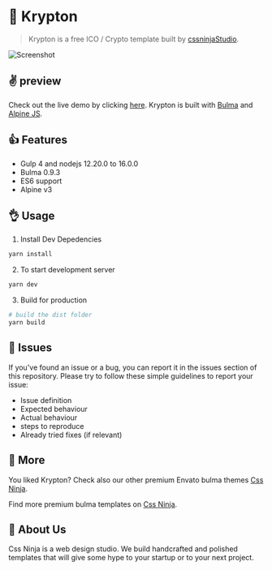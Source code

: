 # 👋 Krypton

> Krypton is a free ICO / Crypto template built by [cssninjaStudio](https://cssninja.io).

![Screenshot](https://media.cssninja.io/products/krypton/product.png "Krypton")

## ✌️ preview

Check out the live demo by clicking [here](https://cssninjastudio.github.io/krypton/).
Krypton is built with [Bulma](https://bulma.io) and [Alpine JS](https://github.com/alpinejs/alpine).

## 👍 Features

- Gulp 4 and nodejs 12.20.0 to 16.0.0
- Bulma 0.9.3
- ES6 support
- Alpine v3

## 👌 Usage

1. Install Dev Depedencies

```sh
yarn install
```

2. To start development server

```sh
yarn dev
```

3. Build for production

```sh
# build the dist folder
yarn build
```

## 🍔 Issues

If you've found an issue or a bug, you can report it in the issues section of this repository.
Please try to follow these simple guidelines to report your issue:

- Issue definition
- Expected behaviour
- Actual behaviour
- steps to reproduce
- Already tried fixes (if relevant)

## 🎉 More

You liked Krypton? Check also our other premium Envato bulma themes [Css Ninja](https://cssninja.io/themes).

Find more premium bulma templates on [Css Ninja](https://cssninja.io/category/all).

## 🚀 About Us

Css Ninja is a web design studio. We build handcrafted and polished templates that will give some hype to your startup or to your next project.
